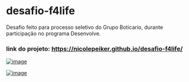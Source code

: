 # desafio-f4life
Desafio feito para processo seletivo do Grupo Boticario, durante participação no programa Desenvolve.

### link do projeto: https://nicolepeiker.github.io/desafio-f4life/

[![image](https://user-images.githubusercontent.com/65312009/161844984-537e2e79-00f8-42f9-abfa-f87e946bbaae.png)](https://nicolepeiker.github.io/desafio-f4life/)

[![image](https://user-images.githubusercontent.com/65312009/161845242-50159693-13e6-4921-b99d-30273cb37c0f.png)](https://nicolepeiker.github.io/desafio-f4life/)

